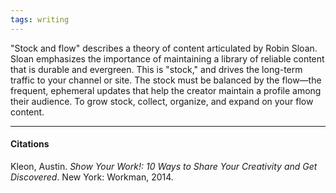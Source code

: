 ```yaml
---
tags: writing
---
```


"Stock and flow" describes a theory of content articulated by Robin Sloan. Sloan emphasizes the importance of maintaining a library of reliable content that is durable and evergreen. This is "stock," and drives the long-term traffic to your channel or site. The stock must be balanced by the flow—the frequent, ephemeral updates that help the creator maintain a profile among their audience. To grow stock, collect, organize, and expand on your flow content.

---

#### Citations

Kleon, Austin. _Show Your Work!: 10 Ways to Share Your Creativity and Get Discovered_. New York: Workman, 2014.
